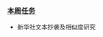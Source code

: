 ### [本周任务](https://github.com/Computing-Intelligence/jupyters_and_slides/blob/master/2019-summer/Lesson-07-Basic-Machine-Learning-Models-And-Scikit-learning.ipynb)

- 新华社文本抄袭及相似度研究
